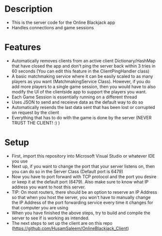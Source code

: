 # Description
- This is the server code for the Online Blackjack app
- Handles connections and game sessions

# Features
- Automatically removes clients from an active client Dictionary/HashMap that have closed the app and don't ping the server back within 3 tries in 60 seconds (You can edit this feature in the ClientPingHandler class)
- A basic matchmaking service where it can be easily scaled to as many players as you want (MatchmakingService Class). However, if you do add more players to a single game session, then you would have to also modify the UI of the clientside app to support the players you want. 
- Each Game Session is essentially running on a different thread
- Uses JSON to send and receieve data as the default way to do so
- Automatically resends the last data sent that has been lost or corrupted on request by the client
- Everything that has to do with the game is done by the server (NEVER TRUST THE CLIENT! :) )

# Setup
- First, import this repository into Microsoft Visual Studio or whatever IDE you use
- Next up, if you want to change the port that your server listens on, then you can do so in the Server Class (Default port is 6479)
- Now you have to port forward with TCP protocol and the port you desire or keep it at the default port (6479). Also make sure to know what IP address you want to host this server. 
- TIP: On most routers, there should be an option to reserve an IP Address so that when you host the server, you won't have to manually change the IP Address of the port forwarding service every time it changes for that computer you are using
- When you have finished the above steps, try to build and compile the server to see if is working as intended.
- The next steps to set up the client are on this repo (https://github.com/HusamSaleem/OnlineBlackjack_Client)
